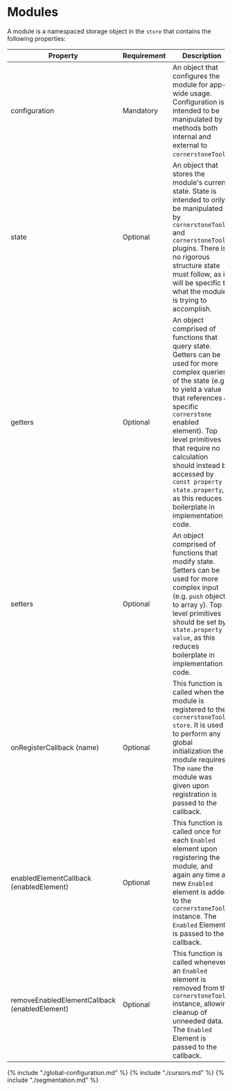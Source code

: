# Modules

A module is a namespaced storage object in the `store` that contains the following properties:

| Property                                      | Requirement | Description                                                                                                                                                                                                                                                                                                                                                          |
| --------------------------------------------- | ----------- | -------------------------------------------------------------------------------------------------------------------------------------------------------------------------------------------------------------------------------------------------------------------------------------------------------------------------------------------------------------------- |
| configuration                                 | Mandatory   | An object that configures the module for app-wide usage. Configuration is intended to be manipulated by methods both internal and external to `cornerstoneTools`.                                                                                                                                                                                                    |
| state                                         | Optional    | An object that stores the module's current state. State is intended to only be manipulated by `cornerstoneTools` and `cornerstoneTools` plugins. There is no rigorous structure state must follow, as it will be specific to what the module is trying to accomplish.                                                                                                |
| getters                                       | Optional    | An object comprised of functions that query state. Getters can be used for more complex queries of the state (e.g. to yield a value that references a specific `cornerstone` enabled element). Top level primitives that require no calculation should instead be accessed by `const property = state.property`, as this reduces boilerplate in implementation code. |
| setters                                       | Optional    | An object comprised of functions that modify state. Setters can be used for more complex input (e.g. `push` object `x` to array `y`). Top level primitives should be set by `state.property = value`, as this reduces boilerplate in implementation code.                                                                                                            |
| onRegisterCallback (name)                     | Optional    | This function is called when the module is registered to the `cornerstoneTools` `store`. It is used to perform any global initialization the module requires. The `name` the module was given upon registration is passed to the callback.                                                                                                                          |
| enabledElementCallback (enabledElement)       | Optional    | This function is called once for each `Enabled` element upon registering the module, and again any time a new `Enabled` element is added to the `cornerstoneTools` instance. The `Enabled` Element is passed to the callback.                                                                                                                                        |
| removeEnabledElementCallback (enabledElement) | Optional    | This function is called whenever an `Enabled` element is removed from the `cornerstoneTools` instance, allowing cleanup of unneeded data. The `Enabled` Element is passed to the callback.                                                                                                                                                                           |

{% include "./global-configuration.md" %}
{% include "./cursors.md" %}
{% include "./segmentation.md" %}
